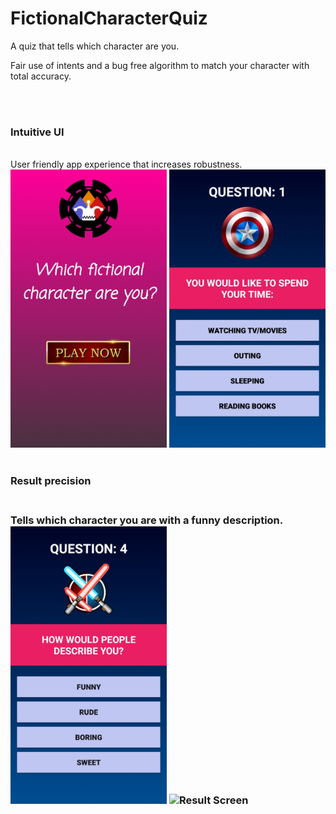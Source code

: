 # FictionalCharacterQuiz
A quiz that tells which character are you.

Fair use of intents and a bug free algorithm to match your character with total accuracy.

<br><br>

<h3>Intuitive UI</h3>
<br>User friendly app experience that increases robustness.<br>

<div class="row">
      <img src="/app/Screenshot_20200924-180353_Fictional%20Character%20Quiz.jpg" width="250" title="Game Title">
      <img src="/app/Screenshot_20200924-183406_Fictional%20Character%20Quiz.jpg" width="250" title="Question 1">     
</div>

<br>
<h3>Result precision<h3>
<br>Tells which character you are with a funny description.<br>

<div class="row">
      <img src="/app/Screenshot_20200924-180436_Fictional%20Character%20Quiz.jpg" width="250" title="Question 4">
      <img src="/app/Screenshot_20200924-183518_Fictional%20Character%20Quiz.jpg" width="250" title="Result Screen">     
</div>
